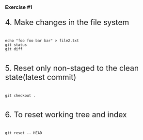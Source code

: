 ### Exercise #1
<p style="font-size:25px;text-align:left;"> 4. Make changes in the file system</p>
<pre>
<code>
echo "foo foo bar bar" > file2.txt
git status
git diff
</code>
</pre>
<p style="font-size:25px;text-align:left;"> 5. Reset only non-staged to the clean state(latest commit) </p>
<pre>
<code>
git checkout .
</code>
</pre>
<p style="font-size:25px;text-align:left;"> 6. To reset working tree and index </p>
<pre>
<code>
git reset -- HEAD
</code>
</pre>
